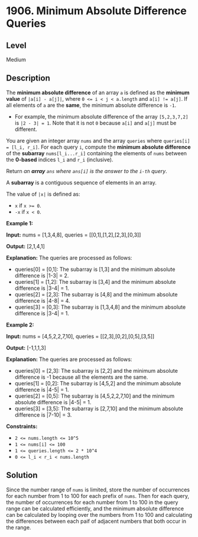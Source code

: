 # 1906. Minimum Absolute Difference Queries
## Level
Medium

## Description
The **minimum absolute difference** of an array `a` is defined as the **minimum value** of `|a[i] - a[j]|`, where `0 <= i < j < a.length` and `a[i] != a[j]`. If all elements of `a` are the **same**, the minimum absolute difference is `-1`.

* For example, the minimum absolute difference of the array `[5,2,3,7,2]` is `|2 - 3| = 1`. Note that it is not `0` because `a[i]` and `a[j]` must be different.

You are given an integer array `nums` and the array `queries` where `queries[i] = [l_i, r_i]`. For each query `i`, compute the **minimum absolute difference** of the **subarray** `nums[l_i...r_i]` containing the elements of `nums` between the **0-based** indices `l_i` and `r_i` (inclusive).

Return *an **array** `ans` where `ans[i]` is the answer to the `i-th` query*.

A **subarray** is a contiguous sequence of elements in an array.

The value of `|x|` is defined as:

* `x` if `x >= 0`.
* `-x` if `x < 0`.

**Example 1:**

**Input:** nums = [1,3,4,8], queries = [[0,1],[1,2],[2,3],[0,3]]

**Output:** [2,1,4,1]

**Explanation:** The queries are processed as follows:
- queries[0] = [0,1]: The subarray is [1,3] and the minimum absolute difference is |1-3| = 2.
- queries[1] = [1,2]: The subarray is [3,4] and the minimum absolute difference is |3-4| = 1.
- queries[2] = [2,3]: The subarray is [4,8] and the minimum absolute difference is |4-8| = 4.
- queries[3] = [0,3]: The subarray is [1,3,4,8] and the minimum absolute difference is |3-4| = 1.

**Example 2:**

**Input:** nums = [4,5,2,2,7,10], queries = [[2,3],[0,2],[0,5],[3,5]]

**Output:** [-1,1,1,3]

**Explanation:** The queries are processed as follows:
- queries[0] = [2,3]: The subarray is [2,2] and the minimum absolute difference is -1 because all the elements are the same.
- queries[1] = [0,2]: The subarray is [4,5,2] and the minimum absolute difference is |4-5| = 1.
- queries[2] = [0,5]: The subarray is [4,5,2,2,7,10] and the minimum absolute difference is |4-5| = 1.
- queries[3] = [3,5]: The subarray is [2,7,10] and the minimum absolute difference is |7-10| = 3.

**Constraints:**

* `2 <= nums.length <= 10^5`
* `1 <= nums[i] <= 100`
* `1 <= queries.length <= 2 * 10^4`
* `0 <= l_i < r_i < nums.length`

## Solution
Since the number range of `nums` is limited, store the number of occurrences for each number from 1 to 100 for each prefix of `nums`. Then for each query, the number of occurrences for each number from 1 to 100 in the query range can be calculated efficiently, and the minimum absolute difference can be calculated by looping over the numbers from 1 to 100 and calculating the differences between each paif of adjacent numbers that both occur in the range.
